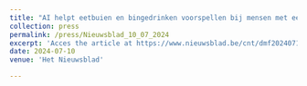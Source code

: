 ```yaml
---
title: "AI helpt eetbuien en bingedrinken voorspellen bij mensen met eet- of alcoholstoornis"
collection: press
permalink: /press/Nieuwsblad_10_07_2024
excerpt: 'Acces the article at https://www.nieuwsblad.be/cnt/dmf20240710_91268818'
date: 2024-07-10
venue: 'Het Nieuwsblad'

---
```

